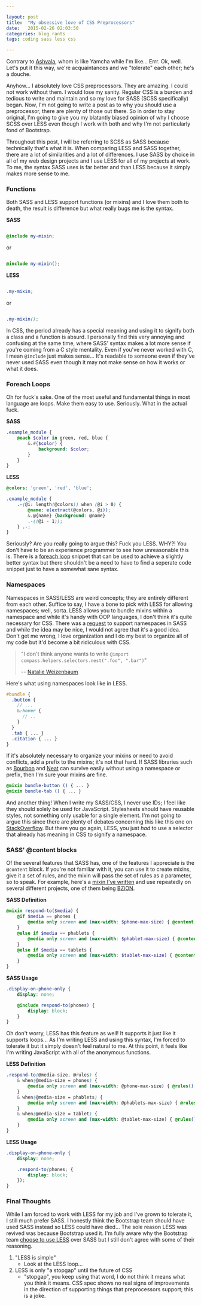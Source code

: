 ```yaml
---

layout: post
title:  "My obsessive love of CSS Preprocessors"
date:   2015-02-26 02:03:50
categories: blog rants
tags: coding sass less css

---
```


Contrary to [Ashvala](http://ashvala.net/), whom is like Yamcha while I'm like... Errr. Ok, well. Let's put it this way, we're acquaintances and we "tolerate" each other; he's a douche.

Anyhow... I absolutely love CSS preprocessors. They are amazing. I could not work without them. I would lose my sanity. Regular CSS is a burden and tedious to write and maintain and so my love for SASS (SCSS specifically) began. Now, I'm not going to write a post as to why you should use a preprocessor, there are plenty of those out there. So in order to stay original, I'm going to give you my blatantly biased opinion of why I choose SCSS over LESS even though I work with both and why I'm not particularly fond of Bootstrap.

Throughout this post, I will be referring to SCSS as SASS because technically that's what it is. When comparing LESS and SASS together, there are a lot of similarities and a lot of differences. I use SASS by choice in all of my web design projects and I use LESS for all of my projects at work. To me, the syntax SASS uses is far better and than LESS because it simply makes more sense to me.

### Functions

Both SASS and LESS support functions (or mixins) and I love them both to death, the result is difference but what really bugs me is the syntax.

**SASS**

``` scss

@include my-mixin;

```

or

``` scss

@include my-mixin();

```

**LESS**

``` scss

.my-mixin;

```

or

``` scss

.my-mixin();

```

In CSS, the period already has a special meaning and using it to signify both a class and a function is absurd. I personally find this very annoying and confusing at the same time, where SASS' syntax makes a lot more sense if you're coming from a C style mentality. Even if you've never worked with C, I mean `@include` just makes sense... It's readable to someone even if they've never used SASS even though it may not make sense on how it works or what it does.

### Foreach Loops

Oh for fuck's sake. One of the most useful and fundamental things in most language are loops. Make them easy to use. Seriously. What in the actual fuck.

**SASS**

``` scss
.example_module {
    @each $color in green, red, blue {
        &.#{$color} {
            background: $color;
        }
    }
}
```

**LESS**

``` scss
@colors: 'green', 'red', 'blue';

.example_module {
    .-(@i: length(@colors)) when (@i > 0) {
        @name: e(extract(@colors, @i));
        &.@{name} {background: @name}
        .-((@i - 1));
    } .-;
}
```

Seriously? Are you really going to argue this? Fuck you LESS. WHY?! You don't have to be an experience programmer to see how unreasonable this is. There is a [foreach loop](https://github.com/seven-phases-max/less.curious/blob/master/src/for.less) snippet that can be used to achieve a slightly better syntax but there shouldn't be a need to have to find a seperate code snippet just to have a somewhat sane syntax.

### Namespaces

Namespaces in SASS/LESS are weird concepts; they are entirely different from each other. Suffice to say, I have a bone to pick with LESS for allowing namespaces; well, sorta. LESS allows you to bundle mixins within a namespace and while it's handy with OOP languages, I don't think it's quite necessary for CSS. There was a [request](https://groups.google.com/forum/#!topic/sass-lang/9RSxJrtvMIo) to support namespaces in SASS and while the idea may be nice, I would not agree that it's a good idea. Don't get me wrong, I love organization and I do my best to organize all of my code but it'd become a bit ridiculous with CSS.

> "I don't think anyone wants to write `@import compass.helpers.selectors.nest(".foo", ".bar")`"
>
> -- [Natalie Weizenbaum](https://groups.google.com/d/msg/sass-lang/9RSxJrtvMIo/bqXHzY9pUPMJ)

Here's what using namespaces look like in LESS.

``` scss
#bundle {
  .button {
    // ...
    &:hover {
      // ..
    }
  }
  .tab { ... }
  .citation { ... }
}
```

If it's absolutely necessary to organize your mixins or need to avoid conflicts, add a prefix to the mixins; it's not that hard. If SASS libraries such as [Bourbon](http://bourbon.io/) and [Neat](http://neat.bourbon.io/) can survive easily without using a namespace or prefix, then I'm sure your mixins are fine.

``` scss
@mixin bundle-button () { ... }
@mixin bundle-tab () { ... }
```

And another thing! When I write my SASS/CSS, I never use IDs; I feel like they should solely be used for JavaScript. Stylesheets should have reusable styles, not something only usable for a single element. I'm not going to argue this since there are plenty of debates concerning this like this one on [StackOverflow](http://stackoverflow.com/questions/8084555/why-selecting-by-id-is-not-recommended-in-css). But there you go again, LESS, you just *had* to use a selector that already has meaning in CSS to signify a namespace.

### SASS' @content blocks

Of the several features that SASS has, one of the features I appreciate is the `@content` block. If you're not familiar with it, you can use it to create mixins, give it a set of rules, and the mixin will pass the set of rules as a parameter, so to speak. For example, here's a [mixin I've written](https://github.com/allejo/bzion/blob/master/web/assets/css/modules/_mobile-responsive-definitions.scss) and use repeatedly on several different projects, one of them being [BZiON](https://github.com/allejo/bzion).

**SASS Definition**

``` scss
@mixin respond-to($media) {
    @if $media == phones {
        @media only screen and (max-width: $phone-max-size) { @content; }
    }
    @else if $media == phablets {
        @media only screen and (max-width: $phablet-max-size) { @content; }
    }
    @else if $media == tablets {
        @media only screen and (max-width: $tablet-max-size) { @content; }
    }
}
```

**SASS Usage**

``` scss
.display-on-phone-only {
    display: none;

    @include respond-to(phones) {
        display: block;
    }
}
```

Oh don't worry, LESS has this feature as well! It supports it just like it supports loops... As I'm writing LESS and using this syntax, I'm forced to tolerate it but it simply doesn't feel natural to me. At this point, it feels like I'm writing JavaScript with all of the anonymous functions.

**LESS Definition**

``` scss
.respond-to(@media-size, @rules) {
    & when(@media-size = phones) {
        @media only screen and (max-width: @phone-max-size) { @rules(); }
    }
    & when(@media-size = phablets) {
        @media only screen and (max-width: @phablets-max-size) { @rules(); }
    }
    & when(@media-size = tablet) {
        @media only screen and (max-width: @tablet-max-size) { @rules(); }
    }
}
```

**LESS Usage**

``` scss
.display-on-phone-only {
    display: none;

    .respond-to(phones; {
        display: block;
    });
}
```

### Final Thoughts

While I am forced to work with LESS for my job and I've grown to tolerate it, I still much prefer SASS. I honestly think the Bootstrap team should have used SASS instead so LESS could have died... The sole reason LESS was revived was because Bootstrap used it. I'm fully aware why the Bootstrap team [choose to use LESS](https://web.archive.org/web/20140708195223/http://www.wordsbyf.at/2012/03/08/why-less/) over SASS but I still don't agree with some of their reasoning.

1. "LESS is simple"
    - Look at the LESS loop...
2. LESS is only "a stopgap" until the future of CSS
    - "stopgap", you keep using that word, I do not think it means what you think it means. CSS spec shows no real signs of improvements in the direction of supporting things that preprocessors support; this is a joke.
